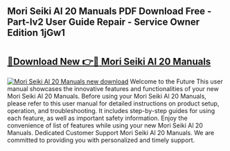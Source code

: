 ## Mori Seiki Al 20 Manuals PDF Download Free - Part-Iv2 User Guide Repair - Service Owner Edition 1jGw1

# <h2><a href="http://bc53520.oget.top/?id=Mori+Seiki+Al+20+Manuals">🔗Download New 👉🔴 Mori Seiki Al 20 Manuals</a></h2>

[![Mori Seiki Al 20 Manuals new download](https://i.imgur.com/5g1atiW.png)](http://bc53520.oget.top/?id=Mori+Seiki+Al+20+Manuals)
Welcome to the Future This user manual showcases the innovative features and functionalities of your new Mori Seiki Al 20 Manuals. Before using your Mori Seiki Al 20 Manuals, please refer to this user manual for detailed instructions on product setup, operation, and troubleshooting. It includes step-by-step guides for using each feature, as well as important safety information. Enjoy the convenience of list of features while using your new Mori Seiki Al 20 Manuals. Dedicated Customer Support Mori Seiki Al 20 Manuals. We are committed to providing you with personalized and timely support.
